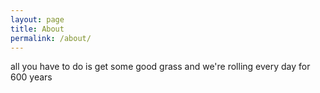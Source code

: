 ```yaml
---
layout: page
title: About
permalink: /about/
---
```


all you have to do is get some good grass and we're rolling every day for 600 years
